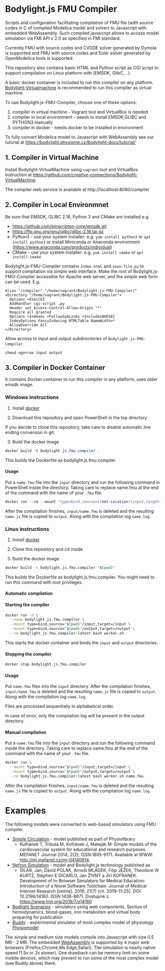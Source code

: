 # Bodylight.js FMU Compiler

Scripts and configuration facilitating compilation of FMU file (with source codes in C of compiled Modelica model and solver) to Javascript with embedded WebAssembly.
Such compiled javascript allows to access model simulation via FMI API v 2.0 as specified in FMI standard.

Currently FMU with source codes and CVODE solver generated by Dymola is supported and FMU with source codes and Euler solver generated by OpenModelica tools is supported.

This repository also contains basic HTML and Python script as CGI script to support compilation on Linux platform with (EMSDK, GlibC,...).

A basic docker container is included to run this compiler on any platform. [Bodylight-Virtualmachine](https://github.com/creative-connections/Bodylight-VirtualMachine) is recommended to run this compiler as virtual machine.

To use Bodylight.js-FMU-Compiler, choose one of these options:
1. compiler in virtual machine - Vagrant tool and VirtualBox is needed
2. compiler in local environment - needs to install EMSDK,GLIBC and PYTHON3 manually
3. compiler in docker - needs docker to be installed in environment

To fully convert Modelica model to Javascript with WebAssembly see our tutorial at https://bodylight.physiome.cz/Bodylight-docs/tutorial/

## 1. Compiler in Virtual Machine

Install Bodylight-VirtualMachine using `vagrant` tool and VirtualBox. Instruction at https://github.com/creative-connections/Bodylight-VirtualMachine

The compiler web service is available at http://localhost:8080/compiler

## 2. Compiler in Local Environmnet

Be sure that EMSDK, GLIBC 2.18, Python 3 and CMake are installed e.g.
- https://github.com/emscripten-core/emsdk.git
- https://ftp.gnu.org/gnu/glibc/glibc-2.18.tar.gz
- Python3 - use your system installer: e.g. `yum install python3` or `apt install python3` or install Miniconda or Anaconda environment (https://www.anaconda.com/products/individual)
- CMake - use your system installer: e.g. `yum install cmake` or `apt install cmake`

Bodylight.js-FMU-Compiler contains `index.html` and `save-file.py` to support compilation via simple web interface. Make the root of Bodylight.js-FMU-Compiler accessible for Apache web server, and the simple web form can be used.
E.g.
```
Alias "/compiler" "/home/vagrant/Bodylight.js-FMU-Compiler/"
<Directory "/home/vagrant/Bodylight.js-FMU-Compiler">
  Options +ExecCGI
  AddHandler cgi-script .py
  Header set Access-Control-Allow-Origin "*"
  Require all granted
  Options +Indexes +FollowSymLinks +IncludesNOEXEC
  IndexOptions FancyIndexing HTMLTable NameWidth=*
  AllowOverride All
</Directory> 
```

Allow access to input and output subdirectories of `Bodylight.js-FMU-Compiler`.
```
chmod ugo+rwx input output
```

## 3. Compiler in Docker Container

It contains Docker container to run this compiler in any platform, uses older emsdk image.

### Windows instructions

1. Install [docker](https://docs.docker.com/install/)

2. Download this repository and open PowerShell in the top directory

If you decide to clone this repository, take care to disable automatic line ending conversion in git.

3. Build the docker image
```powershell
docker build -t bodylight.js.fmu.compiler .
```
This builds the Dockerfile as bodylight.js.fmu.compiler.

#### Usage
Put a `name.fmu` file into the `input` directory and run the following command in PowerShell inside the directory. Taking care to replace name.fmu at the end of the command with the name of your `.fmu` file.

```powershell
docker run --rm --mount "type=bind,source=$(Get-Location)\input,target=/input" --mount "type=bind,source=$(Get-Location)\output,target=/output" bodylight.js.fmu.compiler:latest bash worker.sh name.fmu
```

After the compilation finishes, `input/name.fmu` is deleted and the resulting `name.js` file is copied to `output`. Along with the compilation log `name.log`.


### Linux instructions

1. Install [docker](https://docs.docker.com/install/)

2. Clone this repository and cd inside

3. Build the docker image
```bash
docker build -t bodylight.js.fmu.compiler "$(pwd)"
```
This builds the Dockerfile as bodylight.js.fmu.compiler. You might need to run this command with root privileges.


#### Automatic compilation
#### Starting the compiler
```bash
docker run -d \
  --name bodylight.js.fmu.compiler \
  --mount type=bind,source="$(pwd)"/input,target=/input \
  --mount type=bind,source="$(pwd)"/output,target=/output \
  --rm bodylight.js.fmu.compiler:latest bash worker.sh
```
This starts the docker container and binds the `input` and `output` directories.

#### Stopping the compiler
```bash
docker stop bodylight.js.fmu.compiler
```

#### Usage
Put `name.fmu` files into the `input` directory. After the compilation finishes,
`input/name.fmu` is deleted and the resulting `name.js` file is copied to
`output`. Along with the compilation log `name.log`.

Files are processed sequentially in alphabetical order.

In case of error, only the compilation log will be present in the output directory.


#### Manual compilation
Put a `name.fmu` file into the `input` directory and run the following command inside the directory. Taking care to replace name.fmu at the end of the command with the name of your `.fmu` file.

```bash
docker run \
  --mount type=bind,source="$(pwd)"/input,target=/input \
  --mount type=bind,source="$(pwd)"/output,target=/output \
  --rm bodylight.js.fmu.compiler:latest bash worker.sh name.fmu
```

After the compilation finishes, `input/name.fmu` is deleted and the resulting `name.js` file is copied to `output`. Along with the compilation log `name.log`.

# Examples

The following models were converted to web-based simulators using FMU compiler.
* [Simple Circulation](http://www.physiome.cz/en/simple-circulation/) - model published as part of Physiolibrary
    * Kulhánek T, Tribula M, Kofránek J, Mateják M: Simple models of the cardiovascular system for educational and research purposes. MEFANET Journal 2014; 2(2); ISSN:1805-9171. Available at WWW: http://mj.mefanet.cz/mj-04140914.
* [Nefron Simulation](http://www.physiome.cz/apps/Nephron/) - model and Bodylight.js technology published as
    * ŠILAR, Jan, David POLÁK, Arnošt MLÁDEK, Filip JEŽEK, Theodore W KURTZ, Stephen E DICARLO, Jan ŽIVNÝ a Jiri KOFRANEK. Development of In-Browser Simulators for Medical Education: Introduction of a Novel Software Toolchain. Journal of Medical Internet Research [online]. 2019, 21(7) [cit. 2019-11-25]. DOI: 10.2196/14160. ISSN 1438-8871. Dostupné z: https://www.jmir.org/2019/7/e14160
* [Bodlight Scenarios](https://bodylight.physiome.cz/Bodylight-Scenarios) - simulators using web components. Section of hemodynamics, blood-gases, iron metabolism and virtual body preparing for publication
* [Buddy](http://physiome.cz/buddy/) - experimental simulator of most complex model of physiology [Physiomodel](https://www.physiomodel.org)

The simple and medium size models compile into Javascript with size 0.5 MB - 2 MB. The embedded [WebAssembly](https://webassembly.org/) is supported by 4 major web browsers (Firefox,Chrome,Ms Edge,Safari). The simulation is nearly native speed (1.5x or 2x slower). One drawback can be memory limit on some mobile devices, which may prevent to run some of the most complex model (see Buddy above) there.
